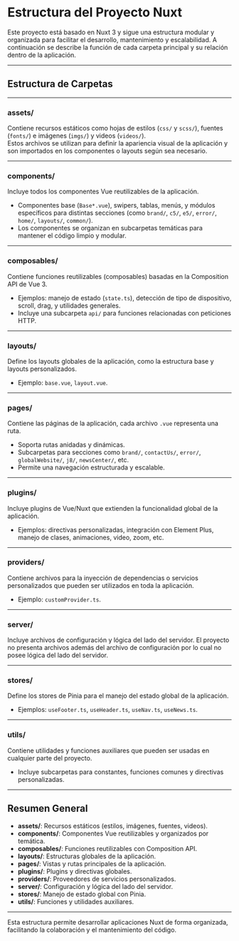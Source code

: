 # Estructura del Proyecto Nuxt

Este proyecto está basado en Nuxt 3 y sigue una estructura modular y organizada para facilitar el desarrollo, mantenimiento y escalabilidad. A continuación se describe la función de cada carpeta principal y su relación dentro de la aplicación.

---

## Estructura de Carpetas

---

### assets/

Contiene recursos estáticos como hojas de estilos (`css/` y `scss/`), fuentes (`fonts/`) e imágenes (`imgs/`) y videos (`videos/`).  
Estos archivos se utilizan para definir la apariencia visual de la aplicación y son importados en los componentes o layouts según sea necesario.

---

### components/

Incluye todos los componentes Vue reutilizables de la aplicación.  
- Componentes base (`Base*.vue`), swipers, tablas, menús, y módulos específicos para distintas secciones (como `brand/`, `c5/`, `e5/`, `error/`, `home/`, `layouts/`, `common/`).
- Los componentes se organizan en subcarpetas temáticas para mantener el código limpio y modular.

---

### composables/

Contiene funciones reutilizables (composables) basadas en la Composition API de Vue 3.  
- Ejemplos: manejo de estado (`state.ts`), detección de tipo de dispositivo, scroll, drag, y utilidades generales.
- Incluye una subcarpeta `api/` para funciones relacionadas con peticiones HTTP.

---

### layouts/

Define los layouts globales de la aplicación, como la estructura base y layouts personalizados.  
- Ejemplo: `base.vue`, `layout.vue`.

---

### pages/

Contiene las páginas de la aplicación, cada archivo `.vue` representa una ruta.  
- Soporta rutas anidadas y dinámicas.
- Subcarpetas para secciones como `brand/`, `contactUs/`, `error/`, `globalWebsite/`, `j8/`, `newsCenter/`, etc.
- Permite una navegación estructurada y escalable.

---

### plugins/

Incluye plugins de Vue/Nuxt que extienden la funcionalidad global de la aplicación.  
- Ejemplos: directivas personalizadas, integración con Element Plus, manejo de clases, animaciones, video, zoom, etc.

---

### providers/

Contiene archivos para la inyección de dependencias o servicios personalizados que pueden ser utilizados en toda la aplicación.  
- Ejemplo: `customProvider.ts`.

---

### server/

Incluye archivos de configuración y lógica del lado del servidor. El proyecto no presenta archivos además del archivo de configuración por lo cual no posee lógica del lado del servidor.

---

### stores/

Define los stores de Pinia para el manejo del estado global de la aplicación.  
- Ejemplos: `useFooter.ts`, `useHeader.ts`, `useNav.ts`, `useNews.ts`.

---

### utils/

Contiene utilidades y funciones auxiliares que pueden ser usadas en cualquier parte del proyecto.  
- Incluye subcarpetas para constantes, funciones comunes y directivas personalizadas.

---

## Resumen General

- **assets/**: Recursos estáticos (estilos, imágenes, fuentes, videos).
- **components/**: Componentes Vue reutilizables y organizados por temática.
- **composables/**: Funciones reutilizables con Composition API.
- **layouts/**: Estructuras globales de la aplicación.
- **pages/**: Vistas y rutas principales de la aplicación.
- **plugins/**: Plugins y directivas globales.
- **providers/**: Proveedores de servicios personalizados.
- **server/**: Configuración y lógica del lado del servidor.
- **stores/**: Manejo de estado global con Pinia.
- **utils/**: Funciones y utilidades auxiliares.

---

Esta estructura permite desarrollar aplicaciones Nuxt de forma organizada, facilitando la colaboración y el mantenimiento del código.